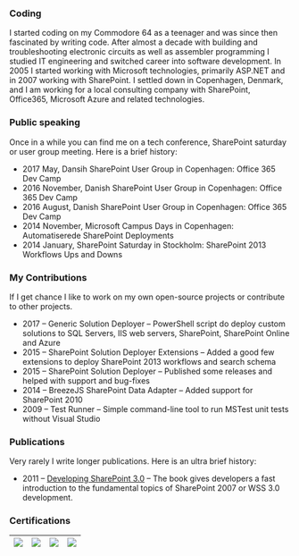 ### Coding

I started coding on my Commodore 64 as a teenager and was since then fascinated by writing code. After almost a decade with building and troubleshooting electronic circuits as well as assembler programming I studied IT engineering and switched career into software development. In 2005 I started working with Microsoft technologies, primarily ASP.NET and in 2007 working with SharePoint. I settled down in Copenhagen, Denmark, and I am working for a local consulting company with SharePoint, Office365, Microsoft Azure and related technologies.

### Public speaking

Once in a while you can find me on a tech conference, SharePoint saturday or user group meeting. Here is a brief history:

- 2017 May, Dansih SharePoint User Group in Copenhagen: Office 365 Dev Camp
- 2016 November, Danish SharePoint User Group in Copenhagen: Office 365 Dev Camp
- 2016 August, Danish SharePoint User Group in Copenhagen: Office 365 Dev Camp
- 2014 November, Microsoft Campus Days in Copenhagen: Automatiserede SharePoint Deployments
- 2014 January, SharePoint Saturday in Stockholm: SharePoint 2013 Workflows Ups and Downs

### My Contributions

If I get chance I like to work on my own open-source projects or contribute to other projects.

- 2017 – Generic Solution Deployer – PowerShell script do deploy custom solutions to SQL Servers, IIS web servers, SharePoint, SharePoint Online and Azure
- 2015 – SharePoint Solution Deployer Extensions – Added a good few extensions to deploy SharePoint 2013 workflows and search schema
- 2015 – SharePoint Solution Deployer –  Published some releases and helped with support and bug-fixes
- 2014 – BreezeJS SharePoint Data Adapter – Added support for SharePoint 2010
- 2009 – Test Runner – Simple command-line tool to run MSTest unit tests without Visual Studio

### Publications

Very rarely I write longer publications. Here is an ultra brief history:

- 2011 – [Developing SharePoint 3.0](https://www.lulu.com/shop/bernd-rickenberg/developing-sharepoint-30/ebook/product-18343612.html) – The book gives developers a fast introduction to the fundamental topics of SharePoint 2007 or WSS 3.0 development.

### Certifications

![](https://i0.wp.com/rickenberg.dk/wp-content/uploads/pictures/MCSE+Cloud+Platform+2017-01.png?zoom=0.8&amp;resize=150%2C150&amp;ssl=1) | ![](https://i2.wp.com/rickenberg.dk/wp-content/uploads/pictures/MCSA+Cloud+Platform+2017-01.png?zoom=0.8&amp;resize=150%2C150&amp;ssl=1) | ![](https://i0.wp.com/rickenberg.dk/wp-content/uploads/pictures/MCSD+App+Builder+2017-01.png?zoom=0.8&amp;resize=150%2C150&amp;ssl=1) |![](https://i2.wp.com/rickenberg.dk/wp-content/uploads/pictures/MCSA+Web+Applications-01.png?zoom=0.8&amp;resize=150%2C150&amp;ssl=1)
--- | --- | --- | ---
